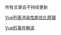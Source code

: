 所有文章会不持续更新

[Vue列表渲染性能优化原理](https://github.com/banama/aboutVue/blob/master/vue-event.m://github.com/banama/aboutVue/blob/master/diff.md)

[Vue的事件解读](https://github.com/banama/aboutVue/blob/master/vue-event.md)
